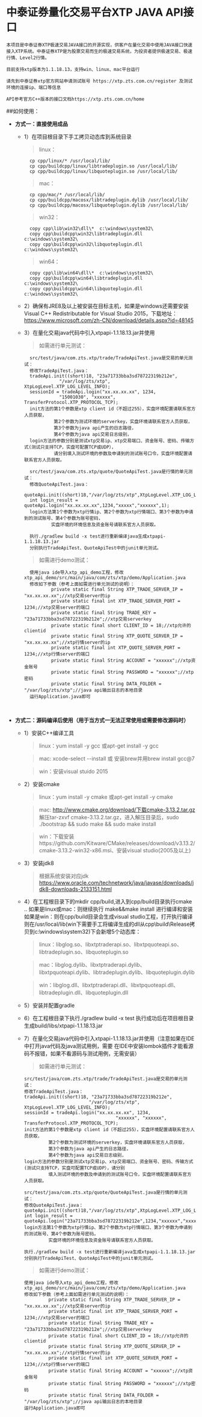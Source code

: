 # 中泰证券量化交易平台XTP JAVA API接口
    本项目是中泰证券XTP极速交易JAVA接口的开源实现，供客户在量化交易中使用JAVA接口快速接入XTP系统。中泰证券XTP是为股票交易而生的极速交易系统，为投资者提供极速交易、极速行情、Level2行情。

    目前支持xtp版本为1.1.18.13，支持win、linux、mac平台运行
    
    请先到中泰证券xtp官方网站申请测试账号 https://xtp.zts.com.cn/register 及测试环境的连接ip、端口等信息
                                                                                        
    API参考官方C++版本的接口文档https://xtp.zts.com.cn/home
   

##如何使用：
* **方式一：直接使用成品**
    * 1）在项目根目录下手工拷贝动态库到系统目录 
    
        > linux：
        
            cp cpp/linux/* /usr/local/lib/
            cp cpp/buildcpp/linux/libtradeplugin.so /usr/local/lib/
            cp cpp/buildcpp/linux/libquoteplugin.so /usr/local/lib/
            
        > mac：
        
            cp cpp/mac/* /usr/local/lib/
            cp cpp/buildcpp/macosx/libtradeplugin.dylib /usr/local/lib/
            cp cpp/buildcpp/macosx/libquoteplugin.dylib /usr/local/lib/
            
        > win32：
        
            copy cpp\lib\win32\dll\*  c:\windows\system32\
            copy cpp\buildcpp\win32\libtradeplugin.dll  c:\windows\system32\
            copy cpp\buildcpp\win32\libquoteplugin.dll  c:\windows\system32\
            
         > win64：
                 
            copy cpp\lib\win64\dll\*  c:\windows\system32\
            copy cpp\buildcpp\win64\libtradeplugin.dll  c:\windows\system32\
            copy cpp\buildcpp\win64\libquoteplugin.dll  c:\windows\system32\
                     
    * 2）确保有JRE8及以上被安装在目标主机，如果是windows还需要安装Visual C++ Redistributable for Visual Studio 2015，下载地址：                 
         https://www.microsoft.com/zh-CN/download/details.aspx?id=48145
         
    * 3）在量化交易java代码中引入xtpapi-1.1.18.13.jar并使用
    
         > 如需进行单元测试：
                           
            src/test/java/com.zts.xtp/trade/TradeApiTest.java是交易的单元测试：
            修改TradeApiTest.java：
            tradeApi.init((short)18, "23a71733bba3sd78722319b212e",
                       "/var/log/zts/xtp", XtpLogLevel.XTP_LOG_LEVEL_INFO);
            sessionId = tradeApi.login("xx.xx.xx.xx", 1234,
                       "15001030", "xxxxxx", TransferProtocol.XTP_PROTOCOL_TCP);
            init方法的第1个参数是xtp client id（不超过255），实盘环境配置请联系官方人员获取，
                     第2个参数为测试环境的serverkey，实盘环境请联系官方人员获取，
                     第3个参数为java api产生的日志路径，
                     第4个参数为java api交易日志级别，
            login方法的参数分别是测试xtp交易ip、xtp交易端口、资金账号、密码、传输方式(测试只支持TCP，实盘可配置TCP或UDP），
                     请分别填入测试环境的参数及申请到的测试账号口令，实盘环境配置请联系官方人员获取。
                                          
            src/test/java/com.zts.xtp/quote/QuoteApiTest.java是行情的单元测试：
            修改QuoteApiTest.java：
            quoteApi.init((short)18,"/var/log/zts/xtp",XtpLogLevel.XTP_LOG_LEVEL_INFO);
            int login_result = quoteApi.login("xx.xx.xx.xx",1234,"xxxxx","xxxxxx",1);
            login方法第1个参数为xtp行情ip、第2个参数为xtp行情端口、第3个参数为申请到的测试账号、第4个参数为账号密码，
                    实盘环境的环境信息及资金账号请联系官方人员获取。
                    
            执行./gradlew build -x test进行重新编译java生成xtpapi-1.1.18.13.jar
            分别执行TradeApiTest、QuoteApiTest中的junit单元测试。
                  
         > 如需进行demo测试：
                                     
            使用java ide导入xtp_api_demo工程，修改xtp_api_demo/src/main/java/com/zts/xtp/demo/Application.java
            修改如下参数（参考上面如需进行单元测试的说明）：
                    private static final String XTP_TRADE_SERVER_IP = "xx.xx.xx.xx";//xtp交易server的ip
                    private static final int XTP_TRADE_SERVER_PORT = 1234;//xtp交易server的端口
                    private static final String TRADE_KEY = "23a71733bba3sd78722319b212e";//xtp交易serverkey
                    private static final short CLIENT_ID = 18;//xtp允许的clientid
                    private static final String XTP_QUOTE_SERVER_IP = "xx.xx.xx.xx";//xtp行情server的ip
                    private static final int XTP_QUOTE_SERVER_PORT = 1234;//xtp行情server的端口
                    private static final String ACCOUNT = "xxxxxx";//xtp资金账号
                    private static final String PASSWORD = "xxxxxx";//xtp密码
                    private static final String DATA_FOLDER = "/var/log/zts/xtp";//java api输出日志的本地目录
            运行Application.java即可

 
<br/>

* **方式二：源码编译后使用（用于当方式一无法正常使用或需要修改源码时）**
    * 1）安装C++编译工具
    
         > linux：yum install -y gcc 或apt-get install -y gcc
         
         > mac: xcode-select --install 或 安装brew并用brew install gcc@7
         
         > win：安装visual stuido 2015
         
    * 2）安装cmake
    
         > linux：yum install -y cmake 或apt-get install -y cmake
         
         > mac:  http://www.cmake.org/download/下载cmake-3.13.2.tar.gz 解压tar-zxvf cmake-3.13.2.tar.gz，进入解压目录后，sudo ./bootstrap && sudo make && sudo make install
         
         > win：下载安装https://github.com/Kitware/CMake/releases/download/v3.13.2/cmake-3.13.2-win32-x86.msi、安装visual studio(2005及以上)
         
    * 3）安装jdk8
    
        > 根据系统安装对应jdk https://www.oracle.com/technetwork/java/javase/downloads/jdk8-downloads-2133151.html
   
    * 4）在工程根目录下的mkdir cpp/build,进入到cpp/build目录执行cmake ..
         如果是linux或mac：则继续执行 make&&make install 进行编译和安装 
         如果是win：则在cpp/build目录会生成visual studio工程，打开执行编译
         则在/usr/local/lib(win下需要手工将编译生成的dll从cpp\build\Release拷贝到c:\windows\system32\)下会新增5个动态库：
    
        > linux：libglog.so、libxtptraderapi.so、libxtpquoteapi.so、libtradeplugin.so、libquoteplugin.so
   
        > mac：libglog.dylib、libxtptraderapi.dylib、libxtpquoteapi.dylib、libtradeplugin.dylib、libquoteplugin.dylib
        
        > win：libglog.dll、libxtptraderapi.dll、libxtpquoteapi.dll、libtradeplugin.dll、libquoteplugin.dll
    
    * 5）安装并配置gradle
    
    * 6）在工程根目录下执行./gradlew build -x test 执行成功后在项目根目录生成build/libs/xtpapi-1.1.18.13.jar
    
    * 7）在量化交易java代码中引入xtpapi-1.1.18.13.jar并使用（注意如果在IDE中打开java代码及java测试用例，需要
         在IDE中安装lombok插件才能看源码不报错，如果不看源码与测试用例，无需安装）
           
         > 如需进行单元测试：
                   
          src/test/java/com.zts.xtp/trade/TradeApiTest.java是交易的单元测试：
          修改TradeApiTest.java：
          tradeApi.init((short)18, "23a71733bba3sd78722319b212e",
                                  "/var/log/zts/xtp", XtpLogLevel.XTP_LOG_LEVEL_INFO);
          sessionId = tradeApi.login("xx.xx.xx.xx", 1234,
                                            "xxxxxx", "xxxxxx", TransferProtocol.XTP_PROTOCOL_TCP);
          init方法的第1个参数是xtp client id（不超过255），实盘环境配置请联系官方人员获取，
                   第2个参数为测试环境的serverkey，实盘环境请联系官方人员获取，
                   第3个参数为java api产生的日志路径，
                   第4个参数为java api交易日志级别，
          login方法的参数分别是测试xtp交易ip、xtp交易端口、资金账号、密码、传输方式(测试只支持TCP，实盘可配置TCP或UDP），请分别
                   填入测试环境的参数及申请到的测试账号口令，实盘环境配置请联系官方人员获取。
                                  
          src/test/java/com.zts.xtp/quote/QuoteApiTest.java是行情的单元测试：
          修改QuoteApiTest.java：
          quoteApi.init((short)18,"/var/log/zts/xtp",XtpLogLevel.XTP_LOG_LEVEL_INFO);
          int login_result = quoteApi.login("23a71733bba3sd78722319b212e",1234,"xxxxxx","xxxxxx",1);
          login方法第1个参数为xtp行情ip、第2个参数为xtp行情端口、第3个参数为申请到的测试账号、第4个参数为账号密码，
                   实盘环境的环境信息及资金账号请联系官方人员获取。
                   
          执行./gradlew build -x test进行重新编译java生成xtpapi-1.1.18.13.jar
          分别执行TradeApiTest、QuoteApiTest中的junit单元测试。
          
         > 如需进行demo测试：
                             
          使用java ide导入xtp_api_demo工程，修改xtp_api_demo/src/main/java/com/zts/xtp/demo/Application.java
          修改如下参数（参考上面如需进行单元测试的说明）：
                   private static final String XTP_TRADE_SERVER_IP = "xx.xx.xx.xx";//xtp交易server的ip
                   private static final int XTP_TRADE_SERVER_PORT = 1234;//xtp交易server的端口
                   private static final String TRADE_KEY = "23a71733bba3sd78722319b212e";//xtp交易serverkey
                   private static final short CLIENT_ID = 18;//xtp允许的clientid
                   private static final String XTP_QUOTE_SERVER_IP = "xx.xx.xx.xx";//xtp行情server的ip
                   private static final int XTP_QUOTE_SERVER_PORT = 1234;//xtp行情server的端口
                   private static final String ACCOUNT = "xxxxxx";//xtp资金账号
                   private static final String PASSWORD = "xxxxxx";//xtp密码
                   private static final String DATA_FOLDER = "/var/log/zts/xtp";//java api输出日志的本地目录
          运行Application.java即可
          
          